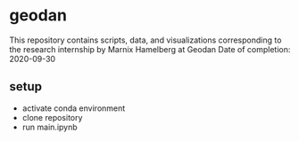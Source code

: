 # geodan
This repository contains scripts, data, and visualizations corresponding to the research internship by Marnix Hamelberg at Geodan
Date of completion: 2020-09-30

## setup
- activate conda environment
- clone repository
- run main.ipynb

